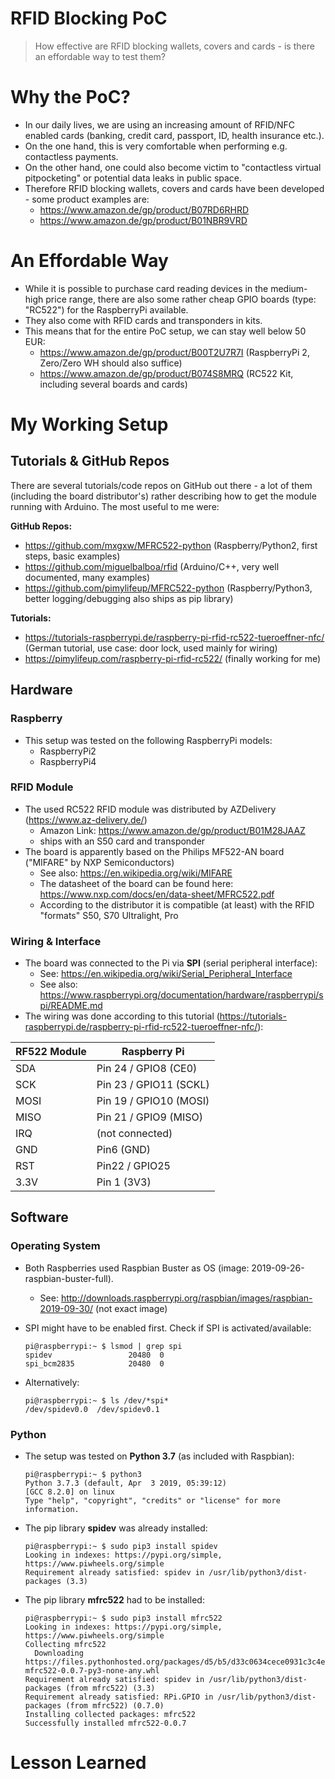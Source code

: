RFID Blocking PoC
=================

> How effective are RFID blocking wallets, covers and cards - is there an effordable way to test them?

# Why the PoC?

* In our daily lives, we are using an increasing amount of RFID/NFC enabled cards (banking, credit card, passport, ID, health insurance etc.).
* On the one hand, this is very comfortable when performing e.g. contactless payments.
* On the other hand, one could also become victim to "contactless virtual pitpocketing" or potential data leaks in public space.
* Therefore RFID blocking wallets, covers and cards have been developed - some product examples are:
  * https://www.amazon.de/gp/product/B07RD6RHRD
  * https://www.amazon.de/gp/product/B01NBR9VRD

# An Effordable Way

* While it is possible to purchase card reading devices in the medium-high price range, there are also some rather cheap GPIO boards (type: "RC522") for the RaspberryPi available.
* They also come with RFID cards and transponders in kits.
* This means that for the entire PoC setup, we can stay well below 50 EUR:
  * https://www.amazon.de/gp/product/B00T2U7R7I (RaspberryPi 2, Zero/Zero WH should also suffice)
  * https://www.amazon.de/gp/product/B074S8MRQ (RC522 Kit, including several boards and cards)

# My Working Setup

## Tutorials & GitHub Repos

There are several tutorials/code repos on GitHub out there - a lot of them (including the board distributor's) rather describing how to get the module running with Arduino. The most useful to me were:

**GitHub Repos:**

* https://github.com/mxgxw/MFRC522-python (Raspberry/Python2, first steps, basic examples)
* https://github.com/miguelbalboa/rfid (Arduino/C++, very well documented, many examples)
* https://github.com/pimylifeup/MFRC522-python (Raspberry/Python3, better logging/debugging also ships as pip library)

**Tutorials:**

* https://tutorials-raspberrypi.de/raspberry-pi-rfid-rc522-tueroeffner-nfc/ (German tutorial, use case: door lock, used mainly for wiring)
* https://pimylifeup.com/raspberry-pi-rfid-rc522/ (finally working for me)


## Hardware

### Raspberry

* This setup was tested on the following RaspberryPi models:
  * RaspberryPi2
  * RaspberryPi4

### RFID Module

* The used RC522 RFID module was distributed by AZDelivery (https://www.az-delivery.de/)
  * Amazon Link: https://www.amazon.de/gp/product/B01M28JAAZ
  * ships with an S50 card and transponder
* The board is apparently based on the Philips MF522-AN board ("MIFARE" by NXP Semiconductors)
  * See also: https://en.wikipedia.org/wiki/MIFARE
  * The datasheet of the board can be found here: https://www.nxp.com/docs/en/data-sheet/MFRC522.pdf
  * According to the distributor it is compatible (at least) with the RFID "formats" S50, S70 Ultralight, Pro

### Wiring & Interface

* The board was connected to the Pi via **SPI** (serial peripheral interface):
  * See: https://en.wikipedia.org/wiki/Serial_Peripheral_Interface
  * See also: https://www.raspberrypi.org/documentation/hardware/raspberrypi/spi/README.md
* The wiring was done according to this tutorial (https://tutorials-raspberrypi.de/raspberry-pi-rfid-rc522-tueroeffner-nfc/):

RF522 Module | Raspberry Pi
------------ | ------------
SDA	| Pin 24 / GPIO8 (CE0)
SCK	| Pin 23 / GPIO11 (SCKL)
MOSI | Pin 19 / GPIO10 (MOSI)
MISO | Pin 21 / GPIO9 (MISO)
IRQ	| (not connected)
GND | Pin6 (GND)
RST | Pin22 / GPIO25
3.3V | Pin 1 (3V3)

## Software

### Operating System

* Both Raspberries used Raspbian Buster as OS (image: 2019-09-26-raspbian-buster-full).
  * See: http://downloads.raspberrypi.org/raspbian/images/raspbian-2019-09-30/ (not exact image)
* SPI might have to be enabled first. Check if SPI is activated/available:

  ```
  pi@raspberrypi:~ $ lsmod | grep spi
  spidev                 20480  0
  spi_bcm2835            20480  0
  ```

* Alternatively:

  ```
  pi@raspberrypi:~ $ ls /dev/*spi*
  /dev/spidev0.0  /dev/spidev0.1
  ```

### Python

* The setup was tested on **Python 3.7** (as included with Raspbian):

  ```
  pi@raspberrypi:~ $ python3
  Python 3.7.3 (default, Apr  3 2019, 05:39:12)
  [GCC 8.2.0] on linux
  Type "help", "copyright", "credits" or "license" for more information.
  ```

* The pip library **spidev** was already installed:

  ```
  pi@raspberrypi:~ $ sudo pip3 install spidev
  Looking in indexes: https://pypi.org/simple, https://www.piwheels.org/simple
  Requirement already satisfied: spidev in /usr/lib/python3/dist-packages (3.3)
  ```

* The pip library **mfrc522** had to be installed:

  ```
  pi@raspberrypi:~ $ sudo pip3 install mfrc522
  Looking in indexes: https://pypi.org/simple, https://www.piwheels.org/simple
  Collecting mfrc522
    Downloading https://files.pythonhosted.org/packages/d5/b5/d33c0634cece0931c3c4e0978b0db58f248045c3b379ccf2d512b76fe044/  mfrc522-0.0.7-py3-none-any.whl
  Requirement already satisfied: spidev in /usr/lib/python3/dist-packages (from mfrc522) (3.3)
  Requirement already satisfied: RPi.GPIO in /usr/lib/python3/dist-packages (from mfrc522) (0.7.0)
  Installing collected packages: mfrc522
  Successfully installed mfrc522-0.0.7
  ```

# Lesson Learned
